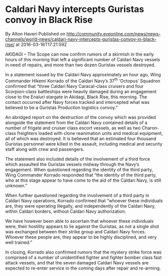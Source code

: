 # Caldari Navy intercepts Guristas convoy in Black Rise       
By Alton Haveri
Published on http://community.eveonline.com/news/news-channels/world-news/caldari-navy-intercepts-guristas-convoy-in-black-rise/ at 2016-03-16T17:21:59Z

AKIDAGI – The Scope can now confirm rumors of a skirmish in the early hours of this morning that left a significant number of Caldari Navy vessels in need of repairs, and more than two dozen Guristas vessels destroyed.

In a statement issued by the Caldari Navy approximately an hour ago, Wing Commander Hikemi Korrado of the Caldari Navy’s 37<sup>th</sup> ‘Octopus’ Squadron confirmed that “three Caldari Navy Caracal-class cruisers and four Scorpion-class battleships were heavily damaged during an engagement close to the Enaluri stargate in Akidagi, Black Rise, this morning. The contact occurred after Navy forces tracked and intercepted what was believed to be a Guristas Production logistics convoy.”

An abridged report on the destruction of the convoy which was provided alongside the statement from the Caldari Navy contained details of a number of frigate and cruiser class escort vessels, as well as two Charon-class freighters loaded with clone reanimation units and medical equipment, all of which was destroyed. It is believed that an estimated four thousand Guristas personnel were killed in the assault, including medical and security staff along with crew and passengers.

The statement also included details of the involvement of a third force which assaulted the Guristas vessels midway through the Navy’s engagement. When questioned regarding the identity of the third party, Wing Commander Korrado responded that “the identity of the third party, who at this stage appear to have come to the aid of the Caldari Navy, is still unknown.”

When further questioned regarding the involvement of a third party in Caldari Navy operations, Korrado confirmed that “whoever these individuals are, they were operating illegally, and independently of the Caldari Navy, within Caldari borders, without Caldari Navy authorization.

We have however been able to ascertain that whoever these individuals were, their hostility appears to lie against the Guristas, as not a single shot was exchanged between their strike group and Caldari Navy forces. Whoever these people are, they appear to be highly disciplined, and very well trained.”

In closing, Korrado also confirmed rumors that the mystery strike force was comprised of a number of unidentified fighter and fighter bomber class fast attack vessels, and that the seven damaged Caldari Navy vessels are expected to re-enter service in the coming days after repair and re-arming.

